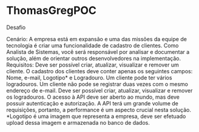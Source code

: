 # ThomasGregPOC
Desafio

Cenário: A empresa está em expansão e uma das missões da equipe de tecnologia é criar uma funcionalidade de cadastro de clientes. 
Como Analista de Sistemas, você será responsável por analisar e documentar a solução, além de orientar outros desenvolvedores na implementação.
Requisitos:
Deve ser possível criar, atualizar, visualizar e remover um cliente. 
O cadastro dos clientes deve conter apenas os seguintes campos: Nome, e-mail, Logotipo* e Logradouro. Um cliente pode ter vários logradouros. Um cliente não pode se registrar duas vezes com o mesmo endereço de e-mail.
Deve ser possível criar, atualizar, visualizar e remover os logradouros.
O acesso à API deve ser aberto ao mundo, mas deve possuir autenticação e autorização.
A API terá um grande volume de requisições, portanto, a performance é um aspecto crucial nesta solução.
*Logotipo é uma imagem que representa a empresa, deve ser efetuado upload dessa imagem e armazenada no banco de dados.

